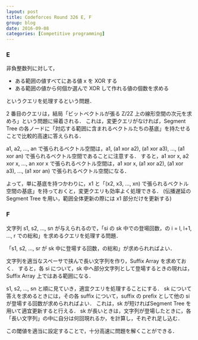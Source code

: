 ```yaml
---
layout: post
title: Codeforces Round 326 E, F
group: blog
date: 2016-09-08
categories: [Competitive programming]
---
```


### E
非負整数列に対して，

- ある範囲の値すべてにある値 x を XOR する
- ある範囲の値から何個か選んで XOR して作れる値の個数を求める

というクエリを処理するという問題．

2 番目のクエリは，結局「ビットベクトルが張る Z/2Z 上の線形空間の次元を求めろ」という問題に帰着される．
これは，変更クエリがなければ，Segment Tree の各ノードに「対応する範囲に含まれるベクトルたちの基底」を持たせることで比較的高速に答えられる．

a1, a2, ..., an で張られるベクトル空間は，a1, (a1 xor a2), (a1 xor a3), ..., (a1 xor an) で張られるベクトル空間であることに注意する．
すると，a1 xor x, a2 xor x, ..., an xor x で張られるベクトル空間は，a1 xor x, (a1 xor a2), (a1 xor a3), ..., (a1 xor an) で張られるベクトル空間になる．

よって，単に基底を持つかわりに，x1 と「(x2, x3, ..., xn) で張られるベクトル空間の基底」を持っておくと，変更クエリも効率よく処理できる．
(伝播遅延の Segment Tree を用い，範囲全体更新の際には x1 部分だけを更新する)

### F
文字列 s1, s2, ..., sn が与えられるので，「si の sk 中での登場回数，の i = l, l+1, ..., r での総和」を求めるクエリを処理する問題．

「s1, s2, ..., sr が sk 中に登場する回数，の総和」が求められればよい．

文字列を適当なスペーサで挟んで長い文字列を作り，Suffix Array を求めておく．
すると，各 si について，sk 中へ部分文字列として登場するときの現れは，Suffix Array 上ではある範囲になる．

s1, s2, ..., sn と順に見ていき，適宜クエリを処理することにする．
sk について答えを求めるときには，その各 suffix について，suffix の prefix として他の si が登場する回数が求められればよい．
これは，sk が短ければSegment Tree を用いて適宜更新すると行える．
sk が長いときは，文字列が登場したときに，各「長い文字列」の中に自分は何回現れるか，を計算し，それぞれ足し込む．

この閾値を適当に設定することで，十分高速に問題を解くことができる．
